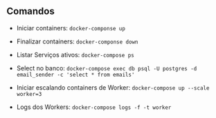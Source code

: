 ## Comandos
- Iniciar containers:
`docker-componse up`

- Finalizar containers:
`docker-componse down`

- Listar Serviços ativos:
`docker-compose ps`

- Select no banco:
`docker-compose exec db psql -U postgres -d email_sender -c 'select * from emails'`

- Iniciar escalando containers de Worker:
`docker-compose up --scale worker=3`

- Logs dos Workers:
`docker-compose logs -f -t worker`
